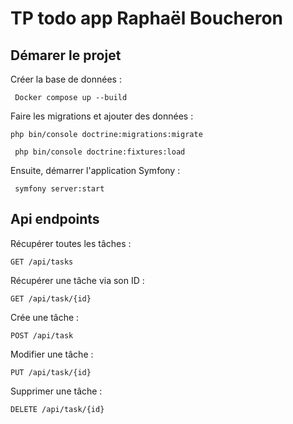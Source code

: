 
# TP todo app Raphaël Boucheron



## Démarer le projet 

Créer la base de données :

``` Docker compose up --build```

Faire les migrations et ajouter des données :

``` php bin/console doctrine:migrations:migrate  ```

```  php bin/console doctrine:fixtures:load   ```

Ensuite, démarrer l'application Symfony :

``` symfony server:start```


## Api endpoints

Récupérer toutes les tâches :
```
GET /api/tasks
```

Récupérer une tâche via son ID :

```
GET /api/task/{id}
```

Crée une tâche : 

```
POST /api/task
``` 

Modifier une tâche : 
```
PUT /api/task/{id}
```

Supprimer une tâche : 

``` 
DELETE /api/task/{id}

```
